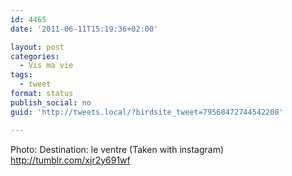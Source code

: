 ```yaml
---
id: 4465
date: '2011-06-11T15:19:36+02:00'

layout: post
categories:
  - Vis ma vie
tags:
  - tweet
format: status
publish_social: no
guid: 'http://tweets.local/?birdsite_tweet=79568472744542208'

---
```


Photo: Destination: le ventre (Taken with instagram) http://tumblr.com/xjr2y691wf